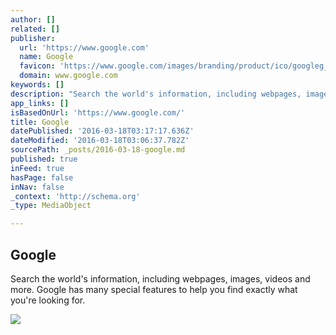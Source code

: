```yaml
---
author: []
related: []
publisher:
  url: 'https://www.google.com'
  name: Google
  favicon: 'https://www.google.com/images/branding/product/ico/googleg_lodp.ico'
  domain: www.google.com
keywords: []
description: "Search the world's information, including webpages, images, videos and more. Google has many special features to help you find exactly what you're looking for."
app_links: []
isBasedOnUrl: 'https://www.google.com/'
title: Google
datePublished: '2016-03-18T03:17:17.636Z'
dateModified: '2016-03-18T03:06:37.782Z'
sourcePath: _posts/2016-03-18-google.md
published: true
inFeed: true
hasPage: false
inNav: false
_context: 'http://schema.org'
_type: MediaObject

---
```

<article style=""><h1>Google</h1><p>Search the world's information, including webpages, images, videos and more. Google has many special features to help you find exactly what you're looking for.</p><img src="http://www.google.com/logos/doodles/2016/st-patricks-day-2016-4834639321497600.2-thp.png" /></article>